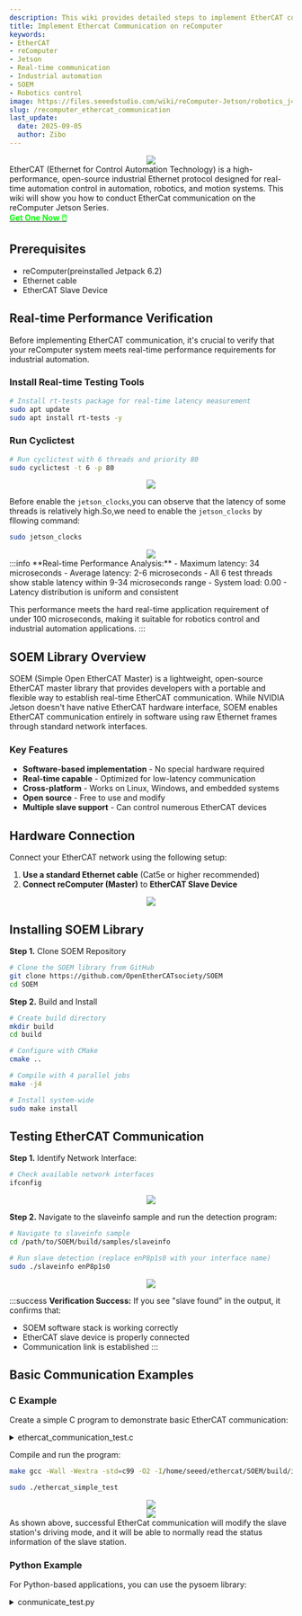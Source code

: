 ```yaml
---
description: This wiki provides detailed steps to implement EtherCAT communication on reComputer Jetson for real-time industrial automation control applications.
title: Implement Ethercat Communication on reComputer
keywords:
- EtherCAT
- reComputer
- Jetson
- Real-time communication
- Industrial automation
- SOEM
- Robotics control
image: https://files.seeedstudio.com/wiki/reComputer-Jetson/robotics_j401/recomputer-robotics_2.webp
slug: /recomputer_ethercat_communication
last_update:
  date: 2025-09-05
  author: Zibo
---
```


<div align="center">
    <img width={600}
    src="https://media-cdn.seeedstudio.com/media/catalog/product/cache/bb49d3ec4ee05b6f018e93f896b8a25d/1/-/1-100001302_recomputer_robotics_j3011_with_gmsl_extension.jpg" />
</div>

<div style={{ textAlign: "justify" }}>
EtherCAT (Ethernet for Control Automation Technology) is a high-performance, open-source industrial Ethernet protocol designed for real-time automation control in automation, robotics, and motion systems. This wiki will show you how to conduct EtherCat communication on the reComputer Jetson Series.
</div>

<div class="get_one_now_container" style={{textAlign: 'center'}}>
<a class="get_one_now_item" href="https://www.seeedstudio.com/reComputer-Robotics-J4012-with-GMSL-extension-board-p-6537.html" target="_blank">
<strong><span><font color={'FFFFFF'} size={"4"}> Get One Now 🖱️</font></span></strong>
</a></div>

## Prerequisites

- reComputer(preinstalled Jetpack 6.2)
- Ethernet cable
- EtherCAT Slave Device


## Real-time Performance Verification

Before implementing EtherCAT communication, it's crucial to verify that your reComputer system meets real-time performance requirements for industrial automation.

### Install Real-time Testing Tools

```bash
# Install rt-tests package for real-time latency measurement
sudo apt update
sudo apt install rt-tests -y
```

### Run Cyclictest

```bash
# Run cyclictest with 6 threads and priority 80
sudo cyclictest -t 6 -p 80
```

<div align="center">
    <img width={1000}
    src="https://files.seeedstudio.com/wiki/robotics/software/ethercat/cyc1.png" />
</div>

Before enable the `jetson_clocks`,you can observe that the latency of some threads is relatively high.So,we need to enable the `jetson_clocks` by fllowing command:
```bash
sudo jetson_clocks
```
<div align="center">
    <img width={1000}
    src="https://files.seeedstudio.com/wiki/robotics/software/ethercat/cyc2.png" />
</div>
:::info
**Real-time Performance Analysis:**
- Maximum latency: 34 microseconds
- Average latency: 2-6 microseconds  
- All 6 test threads show stable latency within 9-34 microseconds range
- System load: 0.00
- Latency distribution is uniform and consistent

This performance meets the hard real-time application requirement of under 100 microseconds, making it suitable for robotics control and industrial automation applications.
:::

## SOEM Library Overview

<div style={{ textAlign: "justify" }}>
SOEM (Simple Open EtherCAT Master) is a lightweight, open-source EtherCAT master library that provides developers with a portable and flexible way to establish real-time EtherCAT communication. While NVIDIA Jetson doesn't have native EtherCAT hardware interface, SOEM enables EtherCAT communication entirely in software using raw Ethernet frames through standard network interfaces.
</div>

### Key Features

- **Software-based implementation** - No special hardware required
- **Real-time capable** - Optimized for low-latency communication
- **Cross-platform** - Works on Linux, Windows, and embedded systems
- **Open source** - Free to use and modify
- **Multiple slave support** - Can control numerous EtherCAT devices

## Hardware Connection

Connect your EtherCAT network using the following setup:

1. **Use a standard Ethernet cable** (Cat5e or higher recommended)
2. **Connect reComputer (Master)** to **EtherCAT Slave Device**

<div align="center">
    <img width={1000}
    src="https://files.seeedstudio.com/wiki/robotics/software/ethercat/hc.jpg" />
</div>


## Installing SOEM Library

**Step 1.** Clone SOEM Repository

```bash
# Clone the SOEM library from GitHub
git clone https://github.com/OpenEtherCATsociety/SOEM
cd SOEM
```

**Step 2.** Build and Install

```bash
# Create build directory
mkdir build
cd build

# Configure with CMake
cmake ..

# Compile with 4 parallel jobs
make -j4

# Install system-wide
sudo make install
```

## Testing EtherCAT Communication

**Step 1.** Identify Network Interface:
```bash
# Check available network interfaces
ifconfig
```

<div align="center">
    <img width={1000}
    src="https://files.seeedstudio.com/wiki/robotics/software/ethercat/ifname.png" />
</div>

**Step 2.** Navigate to the slaveinfo sample and run the detection program:

```bash
# Navigate to slaveinfo sample
cd /path/to/SOEM/build/samples/slaveinfo

# Run slave detection (replace enP8p1s0 with your interface name)
sudo ./slaveinfo enP8p1s0
```

<div align="center">
    <img width={1000}
    src="https://files.seeedstudio.com/wiki/robotics/software/ethercat/slaver_info.png" />
</div>

:::success
**Verification Success:**
If you see "slave found" in the output, it confirms that:
- SOEM software stack is working correctly
- EtherCAT slave device is properly connected
- Communication link is established
:::

## Basic Communication Examples

### C Example

Create a simple C program to demonstrate basic EtherCAT communication:

<details>
<summary> ethercat_communication_test.c </summary>
```c
#include <stdio.h>
#include <stdlib.h>
#include <string.h>
#include <unistd.h>
#include <stdint.h>
#include <sys/time.h>

// EtherCAT includes
#include "ethercat.h"

// Function prototypes
void print_state_info(const char* state_name, int success);
void set_control_mode(int mode);
void read_control_mode(void);
void set_servo_parameters(void);
void configure_pdo_mapping(void);
void sleep_ms(int milliseconds);

int main(int argc, char *argv[])
{
    int ret;
    char *ifname = "enP8p1s0";  // Network interface name
    
    printf("EtherCAT Communication Test - C Version\n");
    printf("=======================================\n\n");
    
    // Initialize EtherCAT communication
    printf("Initializing EtherCAT communication...\n");
    
    // Initialize EtherCAT master
    if (ec_init(ifname)) {
        printf("✅ EtherCAT master initialized successfully\n");
    } else {
        printf("❌ Failed to initialize EtherCAT master\n");
        return -1;
    }
    
    // Find and configure slaves
    if (ec_config_init(FALSE) > 0) {
        printf("✅ Found %d slaves\n", ec_slavecount);
    } else {
        printf("❌ No slaves found\n");
        ec_close();
        return -1;
    }
    
    // Print slave information
    printf("Found slave: %s, state: %d\n", 
           ec_slave[1].name, ec_slave[1].state);
    
    // Enter PRE-OP state (SDO communication allowed)
    printf("\n📡 Entering PRE-OP state (SDO communication allowed)...\n");
    ec_statecheck(0, EC_STATE_PRE_OP, EC_TIMEOUTSTATE);
    ret = ec_writestate(0);
    if (ret == EK_OK) {
        print_state_info("PRE-OP", 1);
    } else {
        print_state_info("PRE-OP", 0);
    }
    
    // Enter SAFE-OP state (safe PDO communication allowed)
    printf("\n📡 Entering SAFE-OP state (safe PDO communication allowed)...\n");
    ec_statecheck(0, EC_STATE_SAFE_OP, EC_TIMEOUTSTATE);
    ret = ec_writestate(0);
    if (ret == EK_OK) {
        print_state_info("SAFE-OP", 1);
    } else {
        print_state_info("SAFE-OP", 0);
    }
    
    // Enter OP state (full PDO communication allowed)
    printf("\n📡 Entering OP state (full PDO communication allowed)...\n");
    ec_statecheck(0, EC_STATE_OPERATIONAL, EC_TIMEOUTSTATE);
    ret = ec_writestate(0);
    if (ret == EK_OK) {
        print_state_info("OP", 1);
    } else {
        print_state_info("OP", 0);
    }
    
    // Switch between different control modes
    printf("\n=== Control Mode Testing ===\n");
    
    set_control_mode(1);  // Position control
    set_control_mode(3);  // Velocity control
    set_control_mode(4);  // Torque control
    set_control_mode(6);  // Homing
    set_control_mode(7);  // Interpolated position mode
    set_control_mode(8);  // Cyclic synchronous position mode
    set_control_mode(0);  // No mode
    
    // Set servo parameters
    printf("\n=== Setting Servo Parameters ===\n");
    set_servo_parameters();
    
    // Configure PDO mapping
    printf("\n=== Configuring PDO Mapping ===\n");
    configure_pdo_mapping();
    
    // Print final slave state
    printf("\nSlave state: %d\n", ec_slave[1].state);
    
    printf("\nEtherCAT communication test completed\n");
    
    // Cleanup
    ec_close();
    return 0;
}

void print_state_info(const char* state_name, int success)
{
    if (success) {
        printf("📡 Successfully entered %s state\n", state_name);
    } else {
        printf("📡 Failed to enter %s state\n", state_name);
    }
}

void set_control_mode(int mode)
{
    uint8_t mode_data = (uint8_t)mode;
    int ret;
    
    // Write control mode to object 0x6060
    ret = ec_SDOwrite(1, 0x6060, 0, FALSE, sizeof(mode_data), &mode_data, EC_TIMEOUTRXM);
    
    if (ret > 0) {
        switch(mode) {
            case 1:
                printf("✅ Successfully set position control mode\n");
                break;
            case 3:
                printf("✅ Successfully set velocity control mode\n");
                break;
            case 4:
                printf("✅ Successfully set torque control mode\n");
                break;
            case 6:
                printf("✅ Successfully set homing mode\n");
                break;
            case 7:
                printf("✅ Successfully set interpolated position mode\n");
                break;
            case 8:
                printf("✅ Successfully set cyclic synchronous position mode\n");
                break;
            case 0:
                printf("✅ Successfully set no mode\n");
                break;
            default:
                printf("✅ Successfully set mode %d\n", mode);
                break;
        }
    } else {
        printf("❌ Failed to set control mode %d\n", mode);
    }
    
    // Read back the current mode
    read_control_mode();
    sleep_ms(1000);
}

void read_control_mode(void)
{
    int ret;
    uint8_t mode_data;
    int wkc;
    
    ret = ec_SDOread(1, 0x6060, 0, FALSE, &wkc, &mode_data, sizeof(mode_data), EC_TIMEOUTRXM);
    
    if (ret > 0) {
        printf("Current mode: %d\n", mode_data);
    } else {
        printf("Failed to read current mode\n");
    }
}

void set_servo_parameters(void)
{
    int ret;
    uint32_t param_value;
    int wkc;
    
    // Set maximum position range (0x607F)
    param_value = 1000000;
    ret = ec_SDOwrite(1, 0x607F, 0, FALSE, sizeof(param_value), &param_value, EC_TIMEOUTRXM);
    if (ret > 0) {
        printf("✅ Set maximum position range: %u\n", param_value);
    } else {
        printf("❌ Failed to set position range\n");
    }
    
    // Read back position range
    ret = ec_SDOread(1, 0x607F, 0, FALSE, &wkc, &param_value, sizeof(param_value), EC_TIMEOUTRXM);
    if (ret > 0) {
        printf("Position range: %u\n", param_value);
    }
    
    // Set maximum velocity (0x6081)
    param_value = 1000000;
    ret = ec_SDOwrite(1, 0x6081, 0, FALSE, sizeof(param_value), &param_value, EC_TIMEOUTRXM);
    if (ret > 0) {
        printf("✅ Set maximum velocity: %u\n", param_value);
    } else {
        printf("❌ Failed to set velocity\n");
    }
    
    // Read back velocity
    ret = ec_SDOread(1, 0x6081, 0, FALSE, &wkc, &param_value, sizeof(param_value), EC_TIMEOUTRXM);
    if (ret > 0) {
        printf("Maximum velocity: %u\n", param_value);
    }
    
    // Set maximum acceleration (0x6083)
    param_value = 1000;
    ret = ec_SDOwrite(1, 0x6083, 0, FALSE, sizeof(param_value), &param_value, EC_TIMEOUTRXM);
    if (ret > 0) {
        printf("✅ Set maximum acceleration: %u\n", param_value);
    } else {
        printf("❌ Failed to set acceleration\n");
    }
    
    // Read back acceleration
    ret = ec_SDOread(1, 0x6083, 0, FALSE, &wkc, &param_value, sizeof(param_value), EC_TIMEOUTRXM);
    if (ret > 0) {
        printf("Maximum acceleration: %u\n", param_value);
    }
    
    printf("✅ Successfully set servo parameters\n");
}

void configure_pdo_mapping(void)
{
    int ret;
    uint8_t mapping_count;
    uint32_t mapping_data;
    int wkc;
    
    // Configure receive PDO mapping (1600h) - Master to slave
    printf("Configuring receive PDO mapping (1600h)...\n");
    
    // Clear existing mapping
    mapping_count = 0;
    ret = ec_SDOwrite(1, 0x1600, 0, FALSE, sizeof(mapping_count), &mapping_count, EC_TIMEOUTRXM);
    
    // Set control word mapping (6040h, 16-bit)
    mapping_data = 0x60400010;
    ret = ec_SDOwrite(1, 0x1600, 1, FALSE, sizeof(mapping_data), &mapping_data, EC_TIMEOUTRXM);
    
    // Set target position mapping (607Ah, 32-bit)
    mapping_data = 0x607A0020;
    ret = ec_SDOwrite(1, 0x1600, 2, FALSE, sizeof(mapping_data), &mapping_data, EC_TIMEOUTRXM);
    
    // Set mapping count
    mapping_count = 2;
    ret = ec_SDOwrite(1, 0x1600, 0, FALSE, sizeof(mapping_count), &mapping_count, EC_TIMEOUTRXM);
    
    if (ret > 0) {
        printf("✅ Receive PDO mapping configured\n");
    } else {
        printf("❌ Failed to configure receive PDO mapping\n");
    }
    
    // Configure transmit PDO mapping (1A00h) - Slave to master
    printf("Configuring transmit PDO mapping (1A00h)...\n");
    
    // Clear existing mapping
    mapping_count = 0;
    ret = ec_SDOwrite(1, 0x1A00, 0, FALSE, sizeof(mapping_count), &mapping_count, EC_TIMEOUTRXM);
    
    // Set status word mapping (6041h, 16-bit)
    mapping_data = 0x60410010;
    ret = ec_SDOwrite(1, 0x1A00, 1, FALSE, sizeof(mapping_data), &mapping_data, EC_TIMEOUTRXM);
    
    // Set actual position mapping (6064h, 32-bit)
    mapping_data = 0x60640020;
    ret = ec_SDOwrite(1, 0x1A00, 2, FALSE, sizeof(mapping_data), &mapping_data, EC_TIMEOUTRXM);
    
    // Set mapping count
    mapping_count = 2;
    ret = ec_SDOwrite(1, 0x1A00, 0, FALSE, sizeof(mapping_count), &mapping_count, EC_TIMEOUTRXM);
    
    if (ret > 0) {
        printf("✅ Transmit PDO mapping configured\n");
    } else {
        printf("❌ Failed to configure transmit PDO mapping\n");
    }
    
    printf("✅ PDO mapping configuration completed\n");
}

void sleep_ms(int milliseconds)
{
    usleep(milliseconds * 1000);
}

```
</details>

Create a Makefile file to compile this program:
:::note
Replace `SOEM_PATH` to your own installation path!
:::

<details>
<summary> Makefile </summary>
```Makefile
# Makefile for EtherCAT Communication Test with Local SOEM Library

# Compiler and flags
CC = gcc
CFLAGS = -Wall -Wextra -std=c99 -O2
LDFLAGS = -lrt -lpthread

# Local SOEM library paths
SOEM_PATH = /home/seeed/ethercat/SOEM
INCLUDES = -I$(SOEM_PATH)/build/install/include
LIBS = -L$(SOEM_PATH)/build -lsoem

# Target executables
TARGET_FULL = ethercat_communication_test
TARGET_SIMPLE = ethercat_simple_test

# Source files
SOURCES_FULL = ethercat_communication_test.c
SOURCES_SIMPLE = ethercat_simple_test.c

# Object files
OBJECTS_FULL = $(SOURCES_FULL:.c=.o)
OBJECTS_SIMPLE = $(SOURCES_SIMPLE:.c=.o)

# Default target
all: $(TARGET_SIMPLE)

# Build the simple version (recommended)
simple: $(TARGET_SIMPLE)

# Build the full version
full: $(TARGET_FULL)

# Build the simple executable
$(TARGET_SIMPLE): $(OBJECTS_SIMPLE)
	$(CC) $(OBJECTS_SIMPLE) -o $(TARGET_SIMPLE) $(LIBS) $(LDFLAGS)
	@echo "✅ Simple version build completed successfully!"
	@echo "Run with: sudo ./$(TARGET_SIMPLE)"

# Build the full executable
$(TARGET_FULL): $(OBJECTS_FULL)
	$(CC) $(OBJECTS_FULL) -o $(TARGET_FULL) $(LIBS) $(LDFLAGS)
	@echo "✅ Full version build completed successfully!"
	@echo "Run with: sudo ./$(TARGET_FULL)"

# Compile source files
%.o: %.c
	$(CC) $(CFLAGS) $(INCLUDES) -c $< -o $@

# Clean build files
clean:
	rm -f $(OBJECTS_FULL) $(OBJECTS_SIMPLE) $(TARGET_FULL) $(TARGET_SIMPLE)
	@echo "🧹 Cleaned build files"

# Check local SOEM installation
check-soem:
	@echo "Checking local SOEM installation..."
	@if [ -f "$(SOEM_PATH)/build/install/include/soem/soem.h" ]; then \
		echo "✅ SOEM headers found at $(SOEM_PATH)/build/install/include/soem/soem.h"; \
	else \
		echo "❌ SOEM headers not found"; \
	fi
	@if [ -f "$(SOEM_PATH)/build/libsoem.a" ]; then \
		echo "✅ SOEM library found at $(SOEM_PATH)/build/libsoem.a"; \
	else \
		echo "❌ SOEM library not found"; \
	fi

# Test compilation
test-compile: check-soem
	@echo "Testing compilation..."
	@make clean
	@make simple
	@echo "✅ Compilation test successful!"

# Manual compilation commands for reference
manual-compile:
	@echo "Manual compilation commands:"
	@echo "Simple version:"
	@echo "  gcc -Wall -Wextra -std=c99 -O2 \\"
	@echo "      -I$(SOEM_PATH)/build/install/include \\"
	@echo "      ethercat_simple_test.c \\"
	@echo "      -o ethercat_simple_test \\"
	@echo "      -L$(SOEM_PATH)/build -lsoem -lrt -lpthread"
	@echo ""
	@echo "Full version:"
	@echo "  gcc -Wall -Wextra -std=c99 -O2 \\"
	@echo "      -I$(SOEM_PATH)/build/install/include \\"
	@echo "      ethercat_communication_test.c \\"
	@echo "      -o ethercat_communication_test \\"
	@echo "      -L$(SOEM_PATH)/build -lsoem -lrt -lpthread"

# Help target
help:
	@echo "Available targets:"
	@echo "  all           - Build the simple version (default)"
	@echo "  simple        - Build the simple version"
	@echo "  full          - Build the full version"
	@echo "  clean         - Remove build files"
	@echo "  check-soem    - Check local SOEM installation"
	@echo "  test-compile  - Test compilation"
	@echo "  manual-compile - Show manual compilation commands"
	@echo "  help          - Show this help message"
	@echo ""
	@echo "Quick start:"
	@echo "  make          # Build the program"
	@echo "  sudo ./ethercat_simple_test  # Run the program"
	@echo ""
	@echo "SOEM library location: $(SOEM_PATH)"

```

</details>

Compile and run the program:
```bash
make gcc -Wall -Wextra -std=c99 -O2 -I/home/seeed/ethercat/SOEM/build/install/include -c ethercat_simple_test.c -o ethercat_simple_test.o

sudo ./ethercat_simple_test
```
<div align="center">
    <img width={1000}
    src="https://files.seeedstudio.com/wiki/robotics/software/ethercat/conmunicate.png" />
</div>

<div align="center">
    <img width={1000}
    src="https://files.seeedstudio.com/wiki/robotics/software/ethercat/conmunicate.gif" />
</div>

<div style={{ textAlign: "justify" }}>
As shown above, successful EtherCat communication will modify the slave station's driving mode, and it will be able to normally read the status information of the slave station.
</div>

### Python Example

For Python-based applications, you can use the pysoem library:

<details>
<summary> conmunicate_test.py </summary>
```python
import pysoem          
import time           
import struct         


# Initialize EtherCAT communication
# Network interface name
interface_name = "enP8p1s0"

# Create EtherCAT master object
master = pysoem.Master()

# Open EtherCAT master connection
master.open(interface_name)

# Initialize slaves
master.config_init()

slaver = master.slaves[0]

print(f"Found slave: {slaver.name}, state: {slaver.state}")

print("📡 Entering PRE-OP state (SDO communication allowed)...") 
# Set master state to PREOP_STATE
master.state = pysoem.PREOP_STATE
# Write state to EtherCAT network
master.write_state()

# Check if entered successfully
if master.state == pysoem.PREOP_STATE:
    print("📡 Successfully entered PRE-OP state")
else:
    print("📡 Failed to enter PRE-OP state")


# Enter SAFE-OP state (safe PDO communication allowed)
master.state = pysoem.SAFEOP_STATE
master.write_state()

# Check if entered successfully
if master.state == pysoem.SAFEOP_STATE:
    print("📡 Successfully entered SAFE-OP state")
else:
    print("📡 Failed to enter SAFE-OP state")

# Enter OP state (full PDO communication allowed)
master.state = pysoem.OP_STATE
master.write_state()

# Check if entered successfully
if master.state == pysoem.OP_STATE:
    print("📡 Master successfully entered OP state")
else:
    print("📡 Failed to enter OP state")


# Switch between different control modes

slaver.sdo_write(0x6060, 0, struct.pack('<B', 1))  # Set mode to position control
print("✅ Successfully set position control mode")
print(f"Current mode: {struct.unpack('<b', slaver.sdo_read(0x6060, 0))[0]}")
time.sleep(1)


slaver.sdo_write(0x6060, 0, struct.pack('<B', 3))  # Set mode to velocity control
print("✅ Successfully set velocity control mode")
print(f"Current mode: {struct.unpack('<b', slaver.sdo_read(0x6060, 0))[0]}")
time.sleep(1)

slaver.sdo_write(0x6060, 0, struct.pack('<B', 4))  # Set mode to torque control
print("✅ Successfully set torque control mode")
print(f"Current mode: {struct.unpack('<b', slaver.sdo_read(0x6060, 0))[0]}")
time.sleep(1)


slaver.sdo_write(0x6060, 0, struct.pack('<B', 6))  # Set mode to homing
print("✅ Successfully set homing mode")
print(f"Current mode: {struct.unpack('<b', slaver.sdo_read(0x6060, 0))[0]}")
time.sleep(1)


slaver.sdo_write(0x6060, 0, struct.pack('<B', 7))  # Set mode to interpolated position mode
print("✅ Successfully set interpolated position mode")
print(f"Current mode: {struct.unpack('<b', slaver.sdo_read(0x6060, 0))[0]}")
time.sleep(1)


slaver.sdo_write(0x6060, 0, struct.pack('<B', 8))  # Set mode to cyclic synchronous position mode
print("✅ Successfully set cyclic synchronous position mode")
print(f"Current mode: {struct.unpack('<b', slaver.sdo_read(0x6060, 0))[0]}")
time.sleep(1)


slaver.sdo_write(0x6060, 0, struct.pack('<B', 0))  # Set mode to no mode
print("✅ Successfully set no mode")
print(f"Current mode: {struct.unpack('<b', slaver.sdo_read(0x6060, 0))[0]}")
time.sleep(1)


# Set necessary parameters for control configuration
slaver.sdo_write(0x607F, 0, struct.pack('<I', 1000000))  # Maximum position range
print(f"Position range: {slaver.sdo_read(0x607F, 0)[0]}")
slaver.sdo_write(0x6081, 0, struct.pack('<I', 1000000))  # Maximum velocity
print(f"Maximum velocity: {slaver.sdo_read(0x6081, 0)[0]}")
slaver.sdo_write(0x6083, 0, struct.pack('<I', 1000))     # Maximum acceleration
print(f"Maximum acceleration: {slaver.sdo_read(0x6083, 0)[0]}")
print("✅ Successfully set servo parameters")


# Configure receive PDO mapping (1600h) - Master to slave
slaver.sdo_write(0x1600, 0, struct.pack('<B', 0))  # Clear existing mapping
slaver.sdo_write(0x1600, 1, struct.pack('<I', 0x60400010))  # Control word (6040h, 16-bit)
slaver.sdo_write(0x1600, 2, struct.pack('<I', 0x607A0020))  # Target position (607Ah, 32-bit)
slaver.sdo_write(0x1600, 0, struct.pack('<B', 2))  # Set mapping count

# Configure transmit PDO mapping (1A00h) - Slave to master
slaver.sdo_write(0x1A00, 0, struct.pack('<B', 0))  # Clear existing mapping
slaver.sdo_write(0x1A00, 1, struct.pack('<I', 0x60410010))  # Status word (6041h, 16-bit)
slaver.sdo_write(0x1A00, 2, struct.pack('<I', 0x60640020))  # Actual position (6064h, 32-bit)
slaver.sdo_write(0x1A00, 0, struct.pack('<B', 2))  # Set mapping count
print("✅ PDO mapping configuration completed")

print(f"Slave state: {slaver.state}")

print("EtherCAT communication test completed")
```
</details>

<div align="center">
    <img width={1000}
    src="https://files.seeedstudio.com/wiki/robotics/software/ethercat/python.png" />
</div>


:::info
Before running the Python script, you need to install the pysoem library:
```bash
pip3 install pysoem

# Run Python example with sudo
sudo python3 ethercat_python.py
```

:::

## Tech Support & Product Discussion

Thank you for choosing our products! We are here to provide you with different support to ensure that your experience with our products is as smooth as possible. We offer several communication channels to cater to different preferences and needs.

<div class="button_tech_support_container">
<a href="https://forum.seeedstudio.com/" class="button_forum"></a>
<a href="https://www.seeedstudio.com/contacts" class="button_email"></a>
</div>

<div class="button_tech_support_container">
<a href="https://discord.gg/eWkprNDMU7" class="button_discord"></a>
<a href="https://github.com/Seeed-Studio/wiki-documents/discussions/69" class="button_discussion"></a>
</div>
